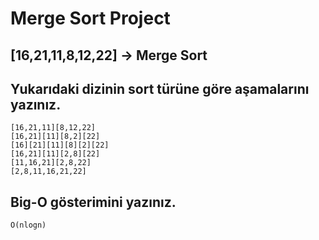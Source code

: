 # Merge Sort Project

## [16,21,11,8,12,22] -> Merge Sort

## Yukarıdaki dizinin sort türüne göre aşamalarını yazınız.
	[16,21,11][8,12,22] 
	[16,21][11][8,2][22]
	[16][21][11][8][2][22]  
	[16,21][11][2,8][22]
	[11,16,21][2,8,22]
	[2,8,11,16,21,22]
## Big-O gösterimini yazınız.
	O(nlogn)